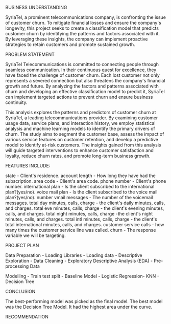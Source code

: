 BUSINESS UNDERSTANDING

SyriaTel, a prominent telecommunications company, is confronting the issue of customer churn. To mitigate financial losses and ensure the company's longevity, this project seeks to create a classification model that predicts customer churn by identifying the patterns and factors associated with it. By leveraging these insights, the company can implement proactive strategies to retain customers and promote sustained growth.

PROBLEM STATEMENT

SyriaTel Telecommunications is committed to connecting people through seamless communication. In their continuous quest for excellence, they have faced the challenge of customer churn. Each lost customer not only represents a severed connection but also threatens the company's financial growth and future. By analyzing the factors and patterns associated with churn and developing an effective classification model to predict it, SyriaTel can implement targeted actions to prevent churn and ensure business continuity.

This analysis explores the patterns and predictors of customer churn at SyriaTel, a leading telecommunications provider. By examining customer usage data, service plans, and interaction history, we employ statistical analysis and machine learning models to identify the primary drivers of churn. The study aims to segment the customer base, assess the impact of various service features on customer retention, and develop a predictive model to identify at-risk customers. The insights gained from this analysis will guide targeted interventions to enhance customer satisfaction and loyalty, reduce churn rates, and promote long-term business growth.

FEATURES INCLUDE:

state - Client's residence.
account length - How long they have had the subscription.
area code - Client's area code.
phone number - Client's phone number.
international plan - Is the client subscribed to the international plan?(yes/no).
voice mail plan - Is the client subscribed to the voice mail plan?(yes/no).
number vmail messages - The number of the voicemail messages.
total day minutes, calls, charge - the client's daily minutes, calls, and charges.
total eve minutes, calls, charge - the client's evening minutes, calls, and charges.
total night minutes, calls, charge -the client's night minutes, calls, and charges.
total intl minutes, calls, charge - the client's total international minutes, calls, and charges.
customer service calls - how many times the customer service line was called.
churn - The response variable we will be targeting.


PROJECT PLAN

Data Preparation - Loading Libraries - Loading data - Descriptive Exploration - Data Cleaning - Exploratory Descriptive Analysis (EDA) - Pre-processing Data

Modelling - Train test split - Baseline Model - Logistic Regression- KNN - Decision Tree


CONCLUSION

The best-performing model was picked as the final model. The best model was the Decision Tree Model. It had the highest area under the curve.

RECOMMENDATION






